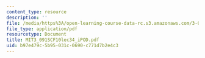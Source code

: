 ```yaml
---
content_type: resource
description: ''
file: /media/https%3A/open-learning-course-data-rc.s3.amazonaws.com/3-091sc-introduction-to-solid-state-chemistry-fall-2010/b97e479c5b95031c0690c771d7b2e4c3_MIT3_091SCF10lec34_iPOD.pdf
file_type: application/pdf
resourcetype: Document
title: MIT3_091SCF10lec34_iPOD.pdf
uid: b97e479c-5b95-031c-0690-c771d7b2e4c3
---
```

